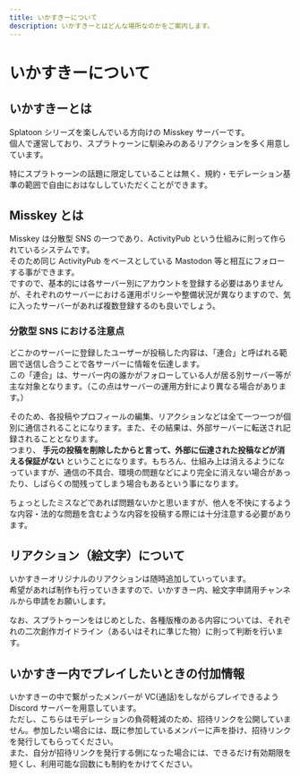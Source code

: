```yaml
---
title: いかすきーについて
description: いかすきーとはどんな場所なのかをご案内します。
---
```


# いかすきーについて

## いかすきーとは

Splatoon シリーズを楽しんでいる方向けの Misskey サーバーです。  
個人で運営しており、スプラトゥーンに馴染みのあるリアクションを多く用意しています。

特にスプラトゥーンの話題に限定していることは無く、規約・モデレーション基準の範囲で自由におはなししていただくことができます。

## Misskey とは

Misskey は分散型 SNS の一つであり、ActivityPub という仕組みに則って作られているシステムです。  
そのため同じ ActivityPub をベースとしている Mastodon 等と相互にフォローする事ができます。  
ですので、基本的には各サーバー別にアカウントを登録する必要はありませんが、それぞれのサーバーにおける運用ポリシーや整備状況が異なりますので、気に入ったサーバーがあれば複数登録するのも良いでしょう。

### 分散型 SNS における注意点

どこかのサーバーに登録したユーザーが投稿した内容は、「連合」と呼ばれる範囲で送信し合うことで各サーバーに情報を伝達します。  
この「連合」は、サーバー内の誰かがフォローしている人が居る別サーバー等が主な対象となります。（この点はサーバーの運用方針により異なる場合があります。）

そのため、各投稿やプロフィールの編集、リアクションなどは全て一つ一つが個別に通信されることになります。また、その結果は、外部サーバーに転送され記録されることとなります。  
つまり、 **手元の投稿を削除したからと言って、外部に伝達された投稿などが消える保証がない** ということになります。もちろん、仕組み上は消えるようになっていますが、通信の不具合、環境の問題などにより完全に消えない場合があったり、しばらくの間残ってしまう場合もあるという事になります。

ちょっとしたミスなどであれば問題ないかと思いますが、他人を不快にするような内容・法的な問題を含むような内容を投稿する際には十分注意する必要があります。

## リアクション（絵文字）について

いかすきーオリジナルのリアクションは随時追加していっています。  
希望があれば制作も行っていきますので、いかすきー内、絵文字申請用チャンネルから申請をお願いします。

なお、スプラトゥーンをはじめとした、各種版権のある内容については、それぞれの二次創作ガイドライン（あるいはそれに準じた物）に則って判断を行います。

## いかすきー内でプレイしたいときの付加情報

いかすきーの中で繋がったメンバーが VC(通話)をしながらプレイできるよう Discord サーバーを用意しています。  
ただし、こちらはモデレーションの負荷軽減のため、招待リンクを公開していません。参加したい場合には、既に参加しているメンバーに声を掛け、招待リンクを発行してもらってください。  
また、自分が招待リンクを発行する側になった場合には、できるだけ有効期限を短くし、利用可能な回数にも制約をかけてください。
